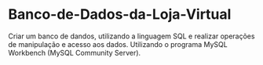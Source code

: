 # Banco-de-Dados-da-Loja-Virtual
Criar um banco de dandos, utilizando a linguagem SQL e realizar operações de manipulação e acesso aos dados. Utilizando o programa MySQL Workbench (MySQL Community Server).
